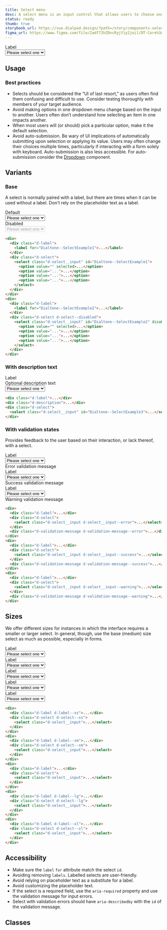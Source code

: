 ```yaml
---
title: Select menu
desc: A select menu is an input control that allows users to choose one option from a list.
status: ready
thumb: true
storybook_url: https://vue.dialpad.design/?path=/story/components-select-menu--default
figma_url: https://www.figma.com/file/2adf7JhZOncRyjYiy2joil/DT-Core%3A-Components-7?node-id=8919%3A21569&viewport=-1857%2C206%2C0.37&t=xHutRjwo1o5zMTgT-11
---
```


<code-well-header bgclass="d-bgc-primary">
  <div class="d-w100p">
    <div class="d-label">
      <label for="Dialtone--SelectExample1">Label</label>
    </div>
    <div class="d-select">
      <select class="d-select__input" id="Dialtone--SelectExample1">
        <option value="" selected>Please select one</option>
        <option value="option1">Option 1</option>
        <option value="option2">Option 2</option>
        <option value="option3">Option 3</option>
      </select>
    </div>
  </div>
</code-well-header>

<!-- <component-combinator component-name="DtSelectMenu" /> -->

## Usage

<dialtone-usage>
<template #do>

- Use sparingly — only when a user needs to choose from about seven to 15 possible options, and you have limited space to display the options.
</template>
<template #dont>

- For site navigation.
- If the list of options is very short. Use [Radio](radio.md) instead.
- If the list of options is very long. Let users type the same information into an [Input](input.md) that suggests possible options instead (aka Combobox).
- Avoid using the `multiple` attribute. Users often don’t understand how to select multiple items from the select element (e.g. by holding down a modifier key).
- For selecting an action that takes immediate effect. A `select` is for selecting a choice that is only confirmed by a separate submit action (much like a [Checkbox](checkbox.md)). For immediate actions consider the [Dropdown](dropdown.md) component.
</template>
</dialtone-usage>

### Best practices

- Selects should be considered the “UI of last resort,” as users often find them confusing and difficult to use. Consider testing thoroughly with members of your target audience.
- Avoid making options in one dropdown menu change based on the input to another. Users often don’t understand how selecting an item in one impacts another.
- When most users will (or should) pick a particular option, make it the default selection.
- Avoid auto-submission. Be wary of UI implications of automatically submitting upon selection or applying its value. Users may often change their choices multiple times, particularly if interacting with a form solely with keyboard. Auto-submission is also less accessible. For auto-submission consider the [Dropdown](dropdown.md) component.

## Variants

### Base

A select is normally paired with a label, but there are times when it can be used without a label. Don't rely on the placeholder text as a label.

<code-well-header bgclass="d-bgc-primary">
  <div class="d-stack16 d-w100p">
    <div>
      <div class="d-label">
        <label for="Dialtone--SelectExample1">Default</label>
      </div>
      <div class="d-select">
        <select class="d-select__input" id="Dialtone--SelectExample1">
          <option value="" selected>Please select one</option>
          <option value="option1">Option 1</option>
          <option value="option2">Option 2</option>
          <option value="option3">Option 3</option>
        </select>
      </div>
    </div>
    <div>
      <div class="d-label">
        <label for="Dialtone--SelectExample2">Disabled</label>
      </div>
      <div class="d-select d-select--disabled">
        <select class="d-select__input" id="Dialtone--SelectExample2" disabled>
          <option value="" selected>Please select one</option>
          <option value="option1">Option 1</option>
          <option value="option2">Option 2</option>
          <option value="option3">Option 3</option>
        </select>
      </div>
    </div>
  </div>
</code-well-header>

```html
<div>
  <div class="d-label">
    <label for="Dialtone--SelectExample1">...</label>
  </div>
  <div class="d-select">
    <select class="d-select__input" id="Dialtone--SelectExample1">
      <option value="" selected>...</option>
      <option value="...">...</option>
      <option value="...">...</option>
      <option value="...">...</option>
    </select>
  </div>
</div>
<div>
  <div class="d-label">
    <label for="Dialtone--SelectExample2">...</label>
  </div>
  <div class="d-select d-select--disabled">
    <select class="d-select__input" id="Dialtone--SelectExample2" disabled>
      <option value="" selected>...</option>
      <option value="...">...</option>
      <option value="...">...</option>
      <option value="...">...</option>
    </select>
  </div>
</div>
```

### With description text

<code-well-header bgclass="d-bgc-primary">
  <div class="d-w100p">
    <div class="d-label">
      <label for="Dialtone--SelectExample3">Label</label>
    </div>
    <div class="d-description">
        <span>Optional description text</span>
    </div>
    <div class="d-select">
      <select class="d-select__input" id="Dialtone--SelectExample3">
        <option value="" selected>Please select one</option>
        <option value="option1">Option 1</option>
        <option value="option2">Option 2</option>
        <option value="option3">Option 3</option>
      </select>
    </div>
  </div>
</code-well-header>

```html
<div class="d-label">...</div>
<div class="d-description">...</div>
<div class="d-select">
  <select class="d-select__input" id="Dialtone--SelectExample3">...</select>
</div>
```

### With validation states

Provides feedback to the user based on their interaction, or lack thereof, with a select.

<code-well-header bgclass="d-bgc-primary">
  <div class="d-stack16 d-w100p">
    <div>
      <div class="d-label">
        <label for="Dialtone--SelectExample4">Label</label>
      </div>
      <div class="d-select">
        <select class="d-select__input d-select__input--error" id="Dialtone--SelectExample4">
          <option value="" selected>Please select one</option>
          <option value="option1">Option 1</option>
          <option value="option2">Option 2</option>
          <option value="option3">Option 3</option>
        </select>
      </div>
      <div class="d-validation-message d-validation-message--error">
        <span>Error validation message</span>
      </div>
    </div>
    <div>
      <div class="d-label">
        <label for="Dialtone--SelectExample5">Label</label>
      </div>
      <div class="d-select">
        <select class="d-select__input d-select__input--success" id="Dialtone--SelectExample5">
          <option value="" selected>Please select one</option>
          <option value="option1">Option 1</option>
          <option value="option2">Option 2</option>
          <option value="option3">Option 3</option>
        </select>
      </div>
      <div class="d-validation-message d-validation-message--success">
        <span>Success validation message</span>
      </div>
    </div>
    <div>
      <div class="d-label">
        <label for="Dialtone--SelectExample6">Label</label>
      </div>
      <div class="d-select">
        <select class="d-select__input d-select__input--warning" id="Dialtone--SelectExample6">
          <option value="" selected>Please select one</option>
          <option value="option1">Option 1</option>
          <option value="option2">Option 2</option>
          <option value="option3">Option 3</option>
        </select>
      </div>
      <div class="d-validation-message d-validation-message--warning">
        <span>Warning validation message</span>
      </div>
    </div>
  </div>
</code-well-header>

```html
<div>
  <div class="d-label">...</div>
  <div class="d-select">
    <select class="d-select__input d-select__input--error">...</select>
  </div>
  <div class="d-validation-message d-validation-message--error">...</div>
</div>
<div>
  <div class="d-label">...</div>
  <div class="d-select">
    <select class="d-select__input d-select__input--success">...</select>
  </div>
  <div class="d-validation-message d-validation-message--success">...</div>
</div>
<div>
  <div class="d-label">...</div>
  <div class="d-select">
    <select class="d-select__input d-select__input--warning">...</select>
  </div>
  <div class="d-validation-message d-validation-message--warning">...</div>
</div>
```

## Sizes

We offer different sizes for instances in which the interface requires a smaller or larger select. In general, though, use the base (medium) size select as much as possible, especially in forms.

<code-well-header bgclass="d-bgc-primary">
  <div class="d-stack16 d-w100p">
    <div>
      <div class="d-label d-label--xs">
        <label for="Dialtone--SelectExample7">Label</label>
      </div>
      <div class="d-select d-select--xs">
        <select class="d-select__input" id="Dialtone--SelectExample7">
          <option value="" selected>Please select one</option>
          <option value="option1">Option 1</option>
          <option value="option2">Option 2</option>
          <option value="option3">Option 3</option>
        </select>
      </div>
    </div>
    <div>
      <div class="d-label d-label--sm">
        <label for="Dialtone--SelectExample8">Label</label>
      </div>
      <div class="d-select d-select--sm">
        <select class="d-select__input" id="Dialtone--SelectExample8">
          <option value="" selected>Please select one</option>
          <option value="option1">Option 1</option>
          <option value="option2">Option 2</option>
          <option value="option3">Option 3</option>
        </select>
      </div>
    </div>
    <div>
      <div class="d-label">
        <label for="Dialtone--SelectExample9">Label</label>
      </div>
      <div class="d-select">
        <select class="d-select__input" id="Dialtone--SelectExample9">
          <option value="" selected>Please select one</option>
          <option value="option1">Option 1</option>
          <option value="option2">Option 2</option>
          <option value="option3">Option 3</option>
        </select>
      </div>
    </div>
    <div>
      <div class="d-label d-label--lg">
        <label for="Dialtone--SelectExample10">Label</label>
      </div>
      <div class="d-select d-select--lg">
        <select class="d-select__input" id="Dialtone--SelectExample10">
          <option value="" selected>Please select one</option>
          <option value="option1">Option 1</option>
          <option value="option2">Option 2</option>
          <option value="option3">Option 3</option>
        </select>
      </div>
    </div>
    <div>
      <div class="d-label d-label--xl">
        <label for="Dialtone--SelectExample11">Label</label>
      </div>
      <div class="d-select d-select--xl">
        <select class="d-select__input" id="Dialtone--SelectExample11">
          <option value="" selected>Please select one</option>
          <option value="option1">Option 1</option>
          <option value="option2">Option 2</option>
          <option value="option3">Option 3</option>
        </select>
      </div>
    </div>
  </div>
</code-well-header>

```html
<div>
  <div class="d-label d-label--xs">...</div>
  <div class="d-select d-select--xs">
    <select class="d-select__input">...</select>
  </div>
</div>
<div>
  <div class="d-label d-label--sm">...</div>
  <div class="d-select d-select--sm">
    <select class="d-select__input">...</select>
  </div>
</div>
<div>
  <div class="d-label">...</div>
  <div class="d-select">
    <select class="d-select__input">...</select>
  </div>
</div>
<div>
  <div class="d-label d-label--lg">...</div>
  <div class="d-select d-select--lg">
    <select class="d-select__input">...</select>
  </div>
</div>
<div>
  <div class="d-label d-label--xl">...</div>
  <div class="d-select d-select--xl">
    <select class="d-select__input">...</select>
  </div>
</div>
```

## Accessibility

- Make sure the `label` `for` attribute match the select `id`.
- Avoiding removing `labels`. Labelled selects are user-friendly.
- Avoid relying on placeholder text as a substitute for a label.
- Avoid customizing the placeholder text.
- If the select is a required field, use the `aria-required` property and use the validation message for input errors.
- Select with validation errors should have `aria-describedby` with the `id` of the validation message.

## Classes

<component-class-table component-name="select" />

<script setup>
  import DialtoneUsage from '@baseComponents/DialtoneUsage.vue';
</script>

